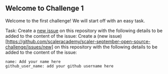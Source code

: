 ## Welcome to Challenge 1

Welcome to the first challenge! 
We will start off with an easy task. 

Task: 
Create a [new issue](https://github.com/scaleracademy/scaler-september-open-source-challenge/issues/new) on this repository with the following details to be added to the content of the issue: 
Create a (new issue)[https://github.com/scaleracademy/scaler-september-open-source-challenge/issues/new] on this repository with the following details to be added to the content of the issue: 

```
name: Add your name here
github_user_name: add your github username here
```
